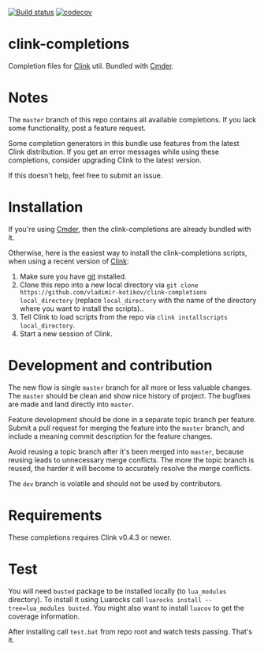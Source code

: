 
[![Build status](https://github.com/vladimir-kotikov/clink-completions/actions/workflows/code-check.yml/badge.svg?branch=master)](https://github.com/vladimir-kotikov/clink-completions/actions/workflows/code-check.yml)
[![codecov](https://codecov.io/gh/vladimir-kotikov/clink-completions/branch/master/graph/badge.svg)](https://codecov.io/gh/vladimir-kotikov/clink-completions)

clink-completions
=================

Completion files for [Clink](https://github.com/chrisant996/clink) util. Bundled with [Cmder](https://github.com/cmderdev/cmder).

Notes
=====

The `master` branch of this repo contains all available completions. If you lack some functionality, post a feature request.

Some completion generators in this bundle use features from the latest Clink distribution. If you get an error messages while using these completions, consider upgrading Clink to the latest version.

If this doesn't help, feel free to submit an issue.

Installation
============

If you're using [Cmder](https://github.com/cmderdev/cmder), then the clink-completions are already bundled with it.

Otherwise, here is the easiest way to install the clink-completions scripts, when using a recent version of [Clink](https://github.com/chrisant996/clink):

1. Make sure you have [git](https://www.git-scm.com/downloads) installed.
2. Clone this repo into a new local directory via `git clone https://github.com/vladimir-kotikov/clink-completions local_directory` (replace `local_directory` with the name of the directory where you want to install the scripts)..
3. Tell Clink to load scripts from the repo via `clink installscripts local_directory`.
4. Start a new session of Clink.

Development and contribution
============================

The new flow is single `master` branch for all more or less valuable changes. The `master` should be clean and show nice history of project. The bugfixes are made and land directly into `master`.

Feature development should be done in a separate topic branch per feature. Submit a pull request for merging the feature into the `master` branch, and include a meaning commit description for the feature changes.

Avoid reusing a topic branch after it's been merged into `master`, because reusing leads to unnecessary merge conflicts. The more the topic branch is reused, the harder it will become to accurately resolve the merge conflicts.

The `dev` branch is volatile and should not be used by contributors.

Requirements
============

These completions requires Clink v0.4.3 or newer.

# Test

You will need `busted` package to be installed locally (to `lua_modules` directory). To install it
using Luarocks call `luarocks install --tree=lua_modules busted`. You might also want to install
`luacov` to get the coverage information.

After installing call `test.bat` from repo root and watch tests passing. That's it.
